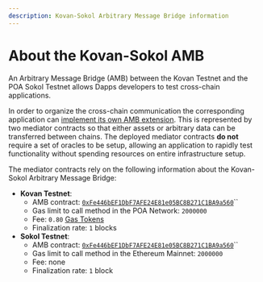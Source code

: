 ```yaml
---
description: Kovan-Sokol Arbitrary Message Bridge information
---
```


# About the Kovan-Sokol AMB

An Arbitrary Message Bridge \(AMB\) between the Kovan Testnet and the POA Sokol Testnet allows Dapps developers to test cross-chain applications.

In order to organize the cross-chain communication the corresponding application can [implement its own AMB extension](https://docs.tokenbridge.net/amb-bridge/how-to-develop-xchain-apps-by-amb). This is represented by two mediator contracts so that either assets or arbitrary data can be transferred between chains. The deployed mediator contracts **do not** require a set of oracles to be setup, allowing an application to rapidly test functionality without spending resources on entire infrastructure setup.

The mediator contracts rely on the following information about the Kovan-Sokol Arbitrary Message Bridge:

* **Kovan Testnet**:
  * AMB contract: [`0xFe446bEF1DbF7AFE24E81e05BC8B271C1BA9a560`](https://kovan.etherscan.io/address/0xfe446bef1dbf7afe24e81e05bc8b271c1ba9a560#code)\`\`
  * Gas limit to call method in the POA Network: `2000000`
  * Fee: `0.80` [Gas Tokens](https://docs.tokenbridge.net/amb-bridge/gas-token-minting)
  * Finalization rate: `1` blocks
* **Sokol Testnet**:
  * AMB contract: [`0xFe446bEF1DbF7AFE24E81e05BC8B271C1BA9a560`](https://blockscout.com/poa/sokol/address/0xFe446bEF1DbF7AFE24E81e05BC8B271C1BA9a560/contracts)\`\`
  * Gas limit to call method in the Ethereum Mainnet: `2000000`
  * Fee: none
  * Finalization rate: `1` block


